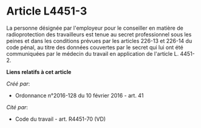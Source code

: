 # Article L4451-3

La personne désignée par l'employeur pour le conseiller en matière de radioprotection des travailleurs est tenue au secret
professionnel sous les peines et dans les conditions prévues par les articles 226-13 et 226-14 du code pénal, au titre des
données couvertes par le secret qui lui ont été communiquées par le médecin du travail en application de l'article L. 4451-2.

**Liens relatifs à cet article**

_Créé par_:

  - Ordonnance n°2016-128 du 10 février 2016 - art. 41

_Cité par_:

  - Code du travail - art. R4451-70 (VD)
